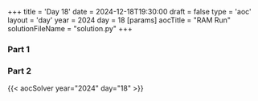 +++
title = 'Day 18'
date = 2024-12-18T19:30:00
draft = false
type = 'aoc'
layout = 'day'
year = 2024
day = 18
[params]
    aocTitle = "RAM Run"
    solutionFileName = "solution.py"
+++

### Part 1

### Part 2

{{< aocSolver year="2024" day="18" >}}
